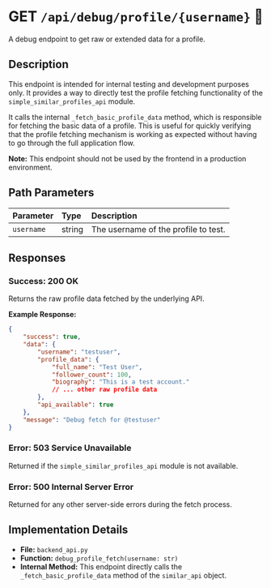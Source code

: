 # GET `/api/debug/profile/{username}` 🐛

A debug endpoint to get raw or extended data for a profile.

## Description

This endpoint is intended for internal testing and development purposes only. It provides a way to directly test the profile fetching functionality of the `simple_similar_profiles_api` module.

It calls the internal `_fetch_basic_profile_data` method, which is responsible for fetching the basic data of a profile. This is useful for quickly verifying that the profile fetching mechanism is working as expected without having to go through the full application flow.

**Note:** This endpoint should not be used by the frontend in a production environment.

## Path Parameters

| Parameter  | Type   | Description                          |
| :--------- | :----- | :----------------------------------- |
| `username` | string | The username of the profile to test. |

## Responses

### Success: 200 OK

Returns the raw profile data fetched by the underlying API.

**Example Response:**

```json
{
    "success": true,
    "data": {
        "username": "testuser",
        "profile_data": {
            "full_name": "Test User",
            "follower_count": 100,
            "biography": "This is a test account."
            // ... other raw profile data
        },
        "api_available": true
    },
    "message": "Debug fetch for @testuser"
}
```

### Error: 503 Service Unavailable

Returned if the `simple_similar_profiles_api` module is not available.

### Error: 500 Internal Server Error

Returned for any other server-side errors during the fetch process.

## Implementation Details

-   **File:** `backend_api.py`
-   **Function:** `debug_profile_fetch(username: str)`
-   **Internal Method:** This endpoint directly calls the `_fetch_basic_profile_data` method of the `similar_api` object.
